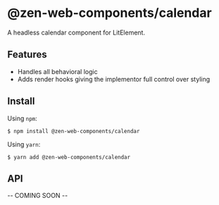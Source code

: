 # @zen-web-components/calendar

A headless calendar component for LitElement.

## Features

- Handles all behavioral logic
- Adds render hooks giving the implementor full control over styling

## Install

Using `npm`:

```
$ npm install @zen-web-components/calendar
```

Using `yarn`:

```
$ yarn add @zen-web-components/calendar
```

## API

-- COMING SOON --
